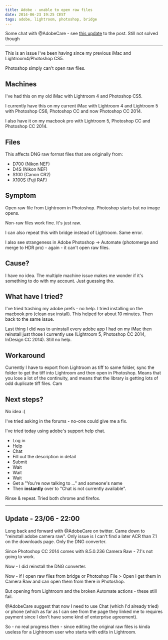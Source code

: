 ```yaml
---
title: Adobe - unable to open raw files
date: 2014-06-23 19:25 CEST
tags: adobe, lightroom, photoshop, bridge
---
```


Some chat with @AdobeCare - see [this update](#update1) to the post. Still not solved though

--------

This is an issue I've been having since my previous iMac and Lightroom4/Photoshop CS5.

Photoshop simply can't open raw files.

## Machines

I've had this on my old iMac with Lightroom 4 and Photoshop CS5.

I currently have this on my current iMac with Lightroom 4 and Lightroom 5 with Photoshop CS6, Photoshop CC and now Photoshop CC 2014.

I also have it on my macbook pro with Lightroom 5, Photoshop CC and Photoshop CC 2014.

## Files

This affects DNG raw format files that are originally from:

* D700 (Nikon NEF)
* D4S (Nikon NEF)
* S100 (Canon CR2)
* X100S (Fuji RAF)

## Symptom

Open raw file from Lightroom in Photoshop. Photoshop starts but no image opens.

Non-raw files work fine. It's just raw.

I can also repeat this with bridge instead of Lightroom. Same error.

I also see strangeness in Adobe Photoshop -> Automate (photomerge and merge to HDR pro) - again - it can't open raw files.

## Cause?

I have no idea. The multiple machine issue makes me wonder if it's something to do with my account. Just guessing tho.

## What have I tried?

I've tried trashing my adobe prefs - no help. I tried installing on the macbook pro (clean osx install). This helped for about 10 minutes. Then back to the same issue.

Last thing I did was to uninstall every adobe app I had on my iMac then reinstall just those I currently use (Lightroom 5, Photoshop CC 2014, InDesign CC 2014). Still no help.

## Workaround

Currently I have to export from Lightroom as tiff to same folder, sync the folder to get the tiff into Lightroom and then open in Photoshop. Means that you lose a lot of the continuity, and means that the library is getting lots of odd duplicate tiff files.
Cam
## Next steps?

No idea :(

I've tried asking in the forums - no-one could give me a fix.

I've tried today using adobe's support help chat.

* Log in
* Help
* Chat
* Fill out the description in detail
* Submit
* Wait
* Wait
* Wait
* Get a "You're now talking to ..." and someone's name
* Then **instantly** over to "Chat is not currently available".

Rinse & repeat. Tried both chrome and firefox.

--------
<a name="update1"></a>

## Update - 23/06 - 22:00

Long back and forward with @AdobeCare on twitter. Came down to "reinstall adobe camera raw". Only issue is I can't find a later ACR than 7.1 on the downloads page. Only the DNG converter.

Since Photoshop CC 2014 comes with 8.5.0.236 Camera Raw - 7.1's not going to work.

Now - I did reinstall the DNG converter.

Now - if I open raw files from bridge or Photoshop File > Open I get them in Camera Raw and can open them from there in Photoshop.

But opening from Lightroom and the broken Automate actions - these still fail.

@AdobeCare suggest that now I need to use Chat (which I'd already tried) or phone (which as far as I can see from the page they linked me to requires payment since I don't have some kind of enterprise agreement).

So - no real progress then - since editing the original raw files is kinda useless for a Lightroom user who starts with edits in Lightroom.